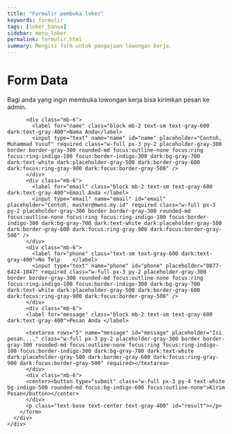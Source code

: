```yaml
---
title: "Formulir pembuka loker"
keywords: formulir
tags: [loker_banua]
sidebar: menu_loker
permalink: formulir.html
summary: Mengisi form untuk pengajuan lowongan kerja.
---
```

<div class="flex items-center min-h-screen bg-gray-50 dark:bg-gray-900">
  <div class="container mx-auto">
    <div class="max-w-md mx-auto my-10 bg-white p-5 rounded-md shadow-sm">
      <div class="text-center">
        <h1 class="my-3 text-3xl font-semibold text-gray-700 dark:text-gray-200">
          Form Data
        </h1>
        <p class="text-gray-400 dark:text-gray-400">
          Bagi anda yang ingin membuka lowongan kerja bisa kirimkan pesan ke admin.
        </p>
      </div>
      <div class="m-7">
        <form action="https://api.web3forms.com/submit" method="POST" id="form">
          <input type="hidden" name="access_key" value="9bd28744-e2d8-4326-8fe7-65cd7311714c" />
          <input type="hidden" name="subject" value="New Submission from Web3Forms" />
          <input type="checkbox" name="botcheck" id="" style="display: none;" />

          <div class="mb-6">
            <label for="name" class="block mb-2 text-sm text-gray-600 dark:text-gray-400">Nama Anda</label>
            <input type="text" name="name" id="name" placeholder="Contoh, Muhammad Yusuf" required class="w-full px-3 py-2 placeholder-gray-300 border border-gray-300 rounded-md focus:outline-none focus:ring focus:ring-indigo-100 focus:border-indigo-300 dark:bg-gray-700 dark:text-white dark:placeholder-gray-500 dark:border-gray-600 dark:focus:ring-gray-900 dark:focus:border-gray-500" />
          </div>
          <div class="mb-6">
            <label for="email" class="block mb-2 text-sm text-gray-600 dark:text-gray-400">Email Anda </label>
            <input type="email" name="email" id="email" placeholder="Contoh, master@mwns.my.id" required class="w-full px-3 py-2 placeholder-gray-300 border border-gray-300 rounded-md focus:outline-none focus:ring focus:ring-indigo-100 focus:border-indigo-300 dark:bg-gray-700 dark:text-white dark:placeholder-gray-500 dark:border-gray-600 dark:focus:ring-gray-900 dark:focus:border-gray-500" />
          </div>
          <div class="mb-6">
            <label for="phone" class="text-sm text-gray-600 dark:text-gray-400">No Telp    </label>
            <input type="text" name="phone" id="phone" placeholder="0877-6424-1047" required class="w-full px-3 py-2 placeholder-gray-300 border border-gray-300 rounded-md focus:outline-none focus:ring focus:ring-indigo-100 focus:border-indigo-300 dark:bg-gray-700 dark:text-white dark:placeholder-gray-500 dark:border-gray-600 dark:focus:ring-gray-900 dark:focus:border-gray-500" />
          </div>
          <div class="mb-6">
          <label for="message" class="block mb-2 text-sm text-gray-600 dark:text-gray-400">Pesan Anda </label>
          
          <textarea rows="5" name="message" id="message" placeholder="Isi pesan...." class="w-full px-3 py-2 placeholder-gray-300 border border-gray-300 rounded-md focus:outline-none focus:ring focus:ring-indigo-100 focus:border-indigo-300 dark:bg-gray-700 dark:text-white dark:placeholder-gray-500 dark:border-gray-600 dark:focus:ring-gray-900 dark:focus:border-gray-500" required></textarea>
          </div>
          <div class="mb-6">
          <center><button type="submit" class="w-full px-3 py-4 text-white bg-indigo-500 rounded-md focus:bg-indigo-600 focus:outline-none">Kirim Pesan</button></center>
          </div>
          <p class="text-base text-center text-gray-400" id="result"></p>
        </form>
      </div>
    </div>
  </div>
</div>
<script src="/js/formdata.js"></script>
